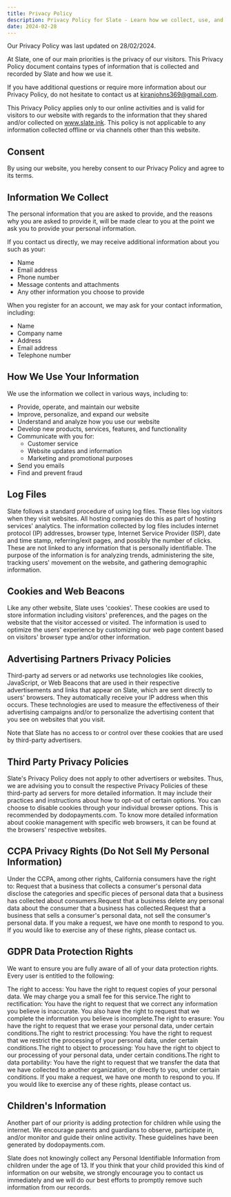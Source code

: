 ```yaml
---
title: Privacy Policy
description: Privacy Policy for Slate - Learn how we collect, use, and protect your personal information.
date: 2024-02-28
---
```


Our Privacy Policy was last updated on 28/02/2024.

At Slate, one of our main priorities is the privacy of our visitors. This Privacy Policy document contains types of information that is collected and recorded by Slate and how we use it.

If you have additional questions or require more information about our Privacy Policy, do not hesitate to contact us at kiranjohns369@gmail.com.

This Privacy Policy applies only to our online activities and is valid for visitors to our website with regards to the information that they shared and/or collected on www.slate.ink. This policy is not applicable to any information collected offline or via channels other than this website.

## Consent

By using our website, you hereby consent to our Privacy Policy and agree to its terms.

## Information We Collect

The personal information that you are asked to provide, and the reasons why you are asked to provide it, will be made clear to you at the point we ask you to provide your personal information.

If you contact us directly, we may receive additional information about you such as your:
- Name
- Email address 
- Phone number
- Message contents and attachments
- Any other information you choose to provide

When you register for an account, we may ask for your contact information, including:
- Name
- Company name
- Address
- Email address
- Telephone number

## How We Use Your Information

We use the information we collect in various ways, including to:

- Provide, operate, and maintain our website
- Improve, personalize, and expand our website
- Understand and analyze how you use our website
- Develop new products, services, features, and functionality
- Communicate with you for:
  - Customer service
  - Website updates and information
  - Marketing and promotional purposes
- Send you emails
- Find and prevent fraud

## Log Files
Slate follows a standard procedure of using log files. These files log visitors when they visit websites. All hosting companies do this as part of hosting services' analytics.
The information collected by log files includes internet protocol (IP) addresses, browser type, Internet Service Provider (ISP), date and time stamp, referring/exit pages, and possibly the number of clicks. These are not linked to any information that is personally identifiable. The purpose of the information is for analyzing trends, administering the site, tracking users' movement on the website, and gathering demographic information.

## Cookies and Web Beacons
Like any other website, Slate uses 'cookies'. These cookies are used to store information including visitors' preferences, and the pages on the website that the visitor accessed or visited.
The information is used to optimize the users' experience by customizing our web page content based on visitors' browser type and/or other information.

## Advertising Partners Privacy Policies
Third-party ad servers or ad networks use technologies like cookies, JavaScript, or Web Beacons that are used in their respective advertisements and links that appear on Slate, which are sent directly to users' browsers. They automatically receive your IP address when this occurs. These technologies are used to measure the effectiveness of their advertising campaigns and/or to personalize the advertising content that you see on websites that you visit.

Note that Slate has no access to or control over these cookies that are used by third-party advertisers.

## Third Party Privacy Policies
Slate's Privacy Policy does not apply to other advertisers or websites. Thus, we are advising you to consult the respective Privacy Policies of these third-party ad servers for more detailed information. It may include their practices and instructions about how to opt-out of certain options.
You can choose to disable cookies through your individual browser options. This is recommended by dodopayments.com. To know more detailed information about cookie management with specific web browsers, it can be found at the browsers' respective websites.

## CCPA Privacy Rights (Do Not Sell My Personal Information)
Under the CCPA, among other rights, California consumers have the right to:
Request that a business that collects a consumer's personal data disclose the categories and specific pieces of personal data that a business has collected about consumers.Request that a business delete any personal data about the consumer that a business has collected.Request that a business that sells a consumer's personal data, not sell the consumer's personal data.
If you make a request, we have one month to respond to you. If you would like to exercise any of these rights, please contact us.

## GDPR Data Protection Rights
We want to ensure you are fully aware of all of your data protection rights. Every user is entitled to the following:

The right to access: You have the right to request copies of your personal data. We may charge you a small fee for this service.The right to rectification: You have the right to request that we correct any information you believe is inaccurate. You also have the right to request that we complete the information you believe is incomplete.The right to erasure: You have the right to request that we erase your personal data, under certain conditions.The right to restrict processing: You have the right to request that we restrict the processing of your personal data, under certain conditions.The right to object to processing: You have the right to object to our processing of your personal data, under certain conditions.The right to data portability: You have the right to request that we transfer the data that we have collected to another organization, or directly to you, under certain conditions.
If you make a request, we have one month to respond to you. If you would like to exercise any of these rights, please contact us.

## Children's Information
Another part of our priority is adding protection for children while using the internet. We encourage parents and guardians to observe, participate in, and/or monitor and guide their online activity. These guidelines have been generated by dodopayments.com.

Slate does not knowingly collect any Personal Identifiable Information from children under the age of 13. If you think that your child provided this kind of information on our website, we strongly encourage you to contact us immediately and we will do our best efforts to promptly remove such information from our records.